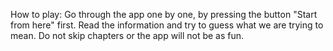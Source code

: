 How to play:
Go through the app one by one, by pressing the button "Start from here" first.
Read the information and try to guess what we are trying to mean.
Do not skip chapters or the app will not be as fun.
